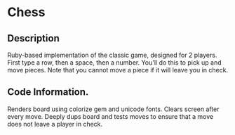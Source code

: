 # Chess

## Description

Ruby-based implementation of the classic game, designed for 2 players.
First type a row, then a space, then a number. You'll do this to pick up and move pieces.
Note that you cannot move a piece if it will leave you in check.

## Code Information.

Renders board using colorize gem and unicode fonts. Clears screen after every move.
Deeply dups board and tests moves to ensure that a move does not leave a player
in check.
